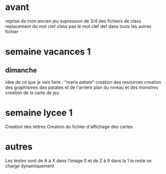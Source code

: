 # avant
reprise de mon ancien jeu
supression de 3/4 des fichiers de class
replacement du mot clef class pas le mot clef def dans touts les autres fichier


# semaine vacances 1
## dimanche
idee de ce que je vais faire : "mario patate"
creation des resources
creation des graphismes des patates et de l'arriere plan du niveau et des monstres
creation de la carte de jeu


# semaine lycee 1
Creation des lettres
Creation du fichier d'affichage des cartes




# autres
Les textes sont de A à X dans l'image 0 et de Z à 9 dans la 1
le reste se charge dynamiquement


